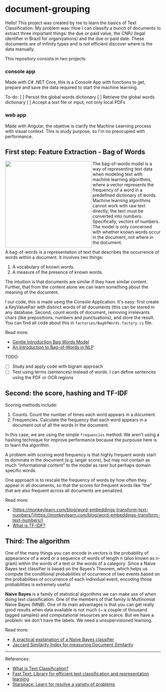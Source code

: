 # document-grouping

Hello! This project was created by me to learn the basics of Text Classification. My problem was: How I can classify a bunch of documents to extract three important things: the due or paid value, the CNPJ (legal identifier in Brazil for organizations) and the due or paid date. These documents are of infinity types and is not efficient discover where is the data manually.

This repository consists in two projects:

### console app
Made with C# .NET Core, this is a Console App with functions to get, prepare and save the data required to start the machine learning. 

To-do:
[ ] Persist the global words dictionary
[ ] Retrieve the global words dictionary
[ ] Accept a text file or input, not only local PDFs

### web app
Made with Angular, the objetive is clarify the Machine Learning process with visual context. This is study purpose, so I'm no preocupied with performance.


## First step: Feature Extraction - Bag of Words
<img src="https://qph.fs.quoracdn.net/main-qimg-4934f0958e121d33717f848230ef664a" width="280" align="left" />

The bag-of-words model is a way of representing text data when modeling text with machine learning algorithms, where a vector represents the frequency of a word in a predefined dictionary of words. Machine learning algorithms cannot work with raw text directly; the text must be converted into numbers. Specifically, vectors of numbers. The model is only concerned with whether known words occur in the document, not where in the document.

A bag-of-words is a representation of text that describes the occurrence of words within a document. It involves two things:
1. A vocabulary of known words.
2. A measure of the presence of known words.

The intuition is that documents are similar if they have similar content. Further, that from the content alone we can learn something about the meaning of the document.

I our code, this is made using the Console Application. It's easy: first create a KeyValuePair with distinct words of all documents (this can be stored in any database. Second, count words of document, removing irrelevants chars (like prepositions, numbers and punctuations), and store the result. You can find all code about this in `factories/BagOfWords.factory.cs` file.

Read more:
- [Gentle Introduction Bag Words Model](https://machinelearningmastery.com/gentle-introduction-bag-words-model/)
- [An Introduction to Bag-of-Words in NLP](https://medium.com/greyatom/an-introduction-to-bag-of-words-in-nlp-ac967d43b428)

TODO:
- [ ] Study and apply code with bigram approach 
- [ ] Test using terms (sentences) instead of words. I can define sentences using the PDF or OCR regions

## Second: the score, hashing and TF-IDF

Scoring methods include:

1. Counts. Count the number of times each word appears in a document.
2. Frequencies. Calculate the frequency that each word appears in a document out of all the words in the document.

In this case, we are using the simple `frequencies` method. We aren't using a hashing technique for improve performance because the purpouse here is to learn the algorithm.

A problem with scoring word frequency is that highly frequent words start to dominate in the document (e.g. larger score), but may not contain as much “informational content” to the model as rarer but perhaps domain specific words.

One approach is to rescale the frequency of words by how often they appear in all documents, so that the scores for frequent words like “the” that are also frequent across all documents are penalized.

Read more:
- [https://monkeylearn.com/blog/word-embeddings-transform-text-numbers/](https://monkeylearn.com/blog/word-embeddings-transform-text-numbers/)
- [What is TF-IDF?](https://monkeylearn.com/blog/what-is-tf-idf/)

## Third: The algorithm

One of the many things you can encode in vectors is the probability of appearance of a word or a sequence of words of length n (also known as n-gram) within the words of a text or the words of a category. Since a Naive Bayes text classifier is based on the Bayes’s Theorem, which helps us compute the conditional probabilities of occurrence of two events based on the probabilities of occurrence of each individual event, encoding those probabilities is extremely useful.

**Naive Bayes** is a family of statistical algorithms we can make use of when doing text classification. One of the members of that family is Multinomial Naive Bayes (MNB). One of its main advantages is that you can get really good results when data available is not much (~ a couple of thousand tagged samples) and computational resources are scarce. But we have a problem: we don't have the labels. We need a unsupervisioned learning.

Read more:
- [A practical explanation of a Naive Bayes classifier](https://monkeylearn.com/blog/practical-explanation-naive-bayes-classifier/)
- [Jaccard Similarity Index for measuring Document Similarity](https://nickgrattandatascience.wordpress.com/2013/11/18/jaccard-similarity-index-for-measuring-document-similarity/)

------------


References: 
- [What is Text Classification?](https://monkeylearn.com/text-classification/)
- [Fast Text: Library for efficient text classification and representation learning](https://fasttext.cc/)
- [Starspace: Learn for resolve a variety of problems](https://github.com/facebookresearch/Starspace/)